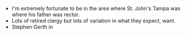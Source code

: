 - I'm extremely fortunate to be in the area where St. John's Tampa was where his father was rector.
- Lots of retired clergy but lots of variation in what they expect, want.
- Stephen Gerth in